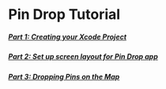 # Pin Drop Tutorial

##### [Part 1: Creating your Xcode Project](P1/P1.md)
##### [Part 2: Set up screen layout for Pin Drop app](P2/P2.md)
##### [Part 3: Dropping Pins on the Map](P3/P3.md)
